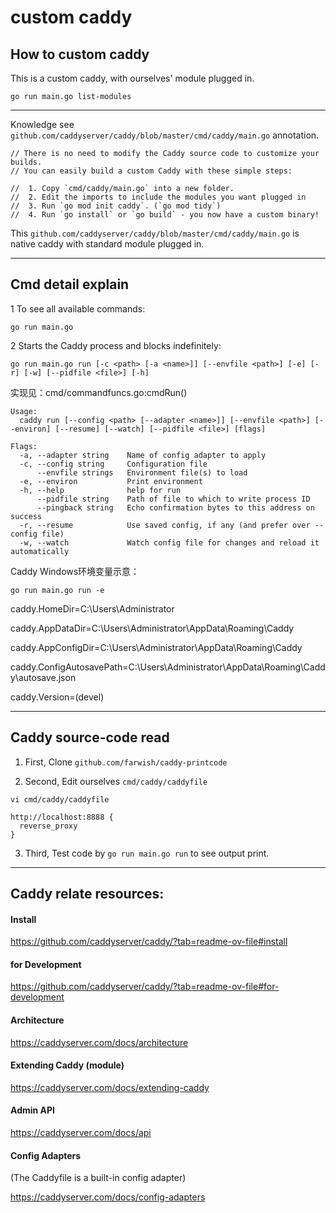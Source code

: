# custom caddy

## How to custom caddy

This is a custom caddy, with ourselves' module plugged in.

```
go run main.go list-modules
```

----------------------------------------------------------

Knowledge see `github.com/caddyserver/caddy/blob/master/cmd/caddy/main.go` annotation.
```
// There is no need to modify the Caddy source code to customize your builds. 
// You can easily build a custom Caddy with these simple steps:

//  1. Copy `cmd/caddy/main.go` into a new folder.
//  2. Edit the imports to include the modules you want plugged in
//  3. Run `go mod init caddy`. (`go mod tidy`)
//  4. Run `go install` or `go build` - you now have a custom binary!
```

This `github.com/caddyserver/caddy/blob/master/cmd/caddy/main.go` is native caddy with standard module plugged in.

---

## Cmd detail explain

1 To see all available commands:

`go run main.go`


2 Starts the Caddy process and blocks indefinitely:

`go run main.go run [-c <path> [-a <name>]] [--envfile <path>] [-e] [-r] [-w] [--pidfile <file>] [-h]`

实现见：cmd/commandfuncs.go:cmdRun()

```
Usage:
  caddy run [--config <path> [--adapter <name>]] [--envfile <path>] [--environ] [--resume] [--watch] [--pidfile <file>] [flags]

Flags:
  -a, --adapter string    Name of config adapter to apply
  -c, --config string     Configuration file
      --envfile strings   Environment file(s) to load
  -e, --environ           Print environment
  -h, --help              help for run
      --pidfile string    Path of file to which to write process ID
      --pingback string   Echo confirmation bytes to this address on success
  -r, --resume            Use saved config, if any (and prefer over --config file)
  -w, --watch             Watch config file for changes and reload it automatically
```

Caddy Windows环境变量示意：

`go run main.go run -e`

  caddy.HomeDir=C:\Users\Administrator

  caddy.AppDataDir=C:\Users\Administrator\AppData\Roaming\Caddy

  caddy.AppConfigDir=C:\Users\Administrator\AppData\Roaming\Caddy

  caddy.ConfigAutosavePath=C:\Users\Administrator\AppData\Roaming\Caddy\autosave.json

  caddy.Version=(devel)

---

## Caddy source-code read

1. First, Clone `github.com/farwish/caddy-printcode`

2. Second, Edit ourselves `cmd/caddy/caddyfile`

```
vi cmd/caddy/caddyfile
```

```
http://localhost:8888 {
  reverse_proxy
}
```

3. Third, Test code by `go run main.go run` to see output print.

---

## Caddy relate resources:

#### Install

https://github.com/caddyserver/caddy/?tab=readme-ov-file#install

#### for Development

https://github.com/caddyserver/caddy/?tab=readme-ov-file#for-development

#### Architecture

https://caddyserver.com/docs/architecture

#### Extending Caddy (module)

https://caddyserver.com/docs/extending-caddy

#### Admin API

https://caddyserver.com/docs/api

#### Config Adapters

(The Caddyfile is a built-in config adapter)

https://caddyserver.com/docs/config-adapters
